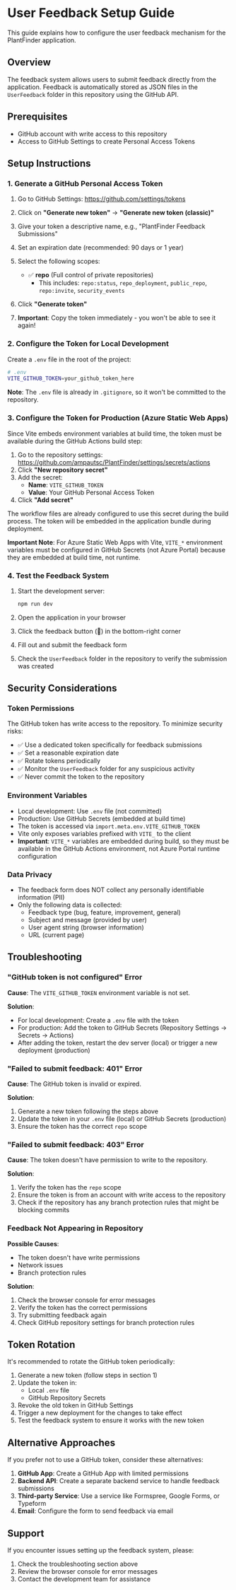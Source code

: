 # User Feedback Setup Guide

This guide explains how to configure the user feedback mechanism for the PlantFinder application.

## Overview

The feedback system allows users to submit feedback directly from the application. Feedback is automatically stored as JSON files in the `UserFeedback` folder in this repository using the GitHub API.

## Prerequisites

- GitHub account with write access to this repository
- Access to GitHub Settings to create Personal Access Tokens

## Setup Instructions

### 1. Generate a GitHub Personal Access Token

1. Go to GitHub Settings: https://github.com/settings/tokens
2. Click on **"Generate new token"** → **"Generate new token (classic)"**
3. Give your token a descriptive name, e.g., "PlantFinder Feedback Submissions"
4. Set an expiration date (recommended: 90 days or 1 year)
5. Select the following scopes:
   - ✅ **repo** (Full control of private repositories)
     - This includes: `repo:status`, `repo_deployment`, `public_repo`, `repo:invite`, `security_events`

6. Click **"Generate token"**
7. **Important**: Copy the token immediately - you won't be able to see it again!

### 2. Configure the Token for Local Development

Create a `.env` file in the root of the project:

```bash
# .env
VITE_GITHUB_TOKEN=your_github_token_here
```

**Note**: The `.env` file is already in `.gitignore`, so it won't be committed to the repository.

### 3. Configure the Token for Production (Azure Static Web Apps)

Since Vite embeds environment variables at build time, the token must be available during the GitHub Actions build step:

1. Go to the repository settings: https://github.com/ampautsc/PlantFinder/settings/secrets/actions
2. Click **"New repository secret"**
3. Add the secret:
   - **Name**: `VITE_GITHUB_TOKEN`
   - **Value**: Your GitHub Personal Access Token
4. Click **"Add secret"**

The workflow files are already configured to use this secret during the build process. The token will be embedded in the application bundle during deployment.

**Important Note**: For Azure Static Web Apps with Vite, `VITE_*` environment variables must be configured in GitHub Secrets (not Azure Portal) because they are embedded at build time, not runtime.

### 4. Test the Feedback System

1. Start the development server:
   ```bash
   npm run dev
   ```

2. Open the application in your browser
3. Click the feedback button (💬) in the bottom-right corner
4. Fill out and submit the feedback form
5. Check the `UserFeedback` folder in the repository to verify the submission was created

## Security Considerations

### Token Permissions

The GitHub token has write access to the repository. To minimize security risks:

- ✅ Use a dedicated token specifically for feedback submissions
- ✅ Set a reasonable expiration date
- ✅ Rotate tokens periodically
- ✅ Monitor the `UserFeedback` folder for any suspicious activity
- ✅ Never commit the token to the repository

### Environment Variables

- Local development: Use `.env` file (not committed)
- Production: Use GitHub Secrets (embedded at build time)
- The token is accessed via `import.meta.env.VITE_GITHUB_TOKEN`
- Vite only exposes variables prefixed with `VITE_` to the client
- **Important**: `VITE_*` variables are embedded during build, so they must be available in the GitHub Actions environment, not Azure Portal runtime configuration

### Data Privacy

- The feedback form does NOT collect any personally identifiable information (PII)
- Only the following data is collected:
  - Feedback type (bug, feature, improvement, general)
  - Subject and message (provided by user)
  - User agent string (browser information)
  - URL (current page)

## Troubleshooting

### "GitHub token is not configured" Error

**Cause**: The `VITE_GITHUB_TOKEN` environment variable is not set.

**Solution**:
- For local development: Create a `.env` file with the token
- For production: Add the token to GitHub Secrets (Repository Settings → Secrets → Actions)
- After adding the token, restart the dev server (local) or trigger a new deployment (production)

### "Failed to submit feedback: 401" Error

**Cause**: The GitHub token is invalid or expired.

**Solution**:
1. Generate a new token following the steps above
2. Update the token in your `.env` file (local) or GitHub Secrets (production)
3. Ensure the token has the correct `repo` scope

### "Failed to submit feedback: 403" Error

**Cause**: The token doesn't have permission to write to the repository.

**Solution**:
1. Verify the token has the `repo` scope
2. Ensure the token is from an account with write access to the repository
3. Check if the repository has any branch protection rules that might be blocking commits

### Feedback Not Appearing in Repository

**Possible Causes**:
- The token doesn't have write permissions
- Network issues
- Branch protection rules

**Solution**:
1. Check the browser console for error messages
2. Verify the token has the correct permissions
3. Try submitting feedback again
4. Check GitHub repository settings for branch protection rules

## Token Rotation

It's recommended to rotate the GitHub token periodically:

1. Generate a new token (follow steps in section 1)
2. Update the token in:
   - Local `.env` file
   - GitHub Repository Secrets
3. Revoke the old token in GitHub Settings
4. Trigger a new deployment for the changes to take effect
5. Test the feedback system to ensure it works with the new token

## Alternative Approaches

If you prefer not to use a GitHub token, consider these alternatives:

1. **GitHub App**: Create a GitHub App with limited permissions
2. **Backend API**: Create a separate backend service to handle feedback submissions
3. **Third-party Service**: Use a service like Formspree, Google Forms, or Typeform
4. **Email**: Configure the form to send feedback via email

## Support

If you encounter issues setting up the feedback system, please:

1. Check the troubleshooting section above
2. Review the browser console for error messages
3. Contact the development team for assistance
